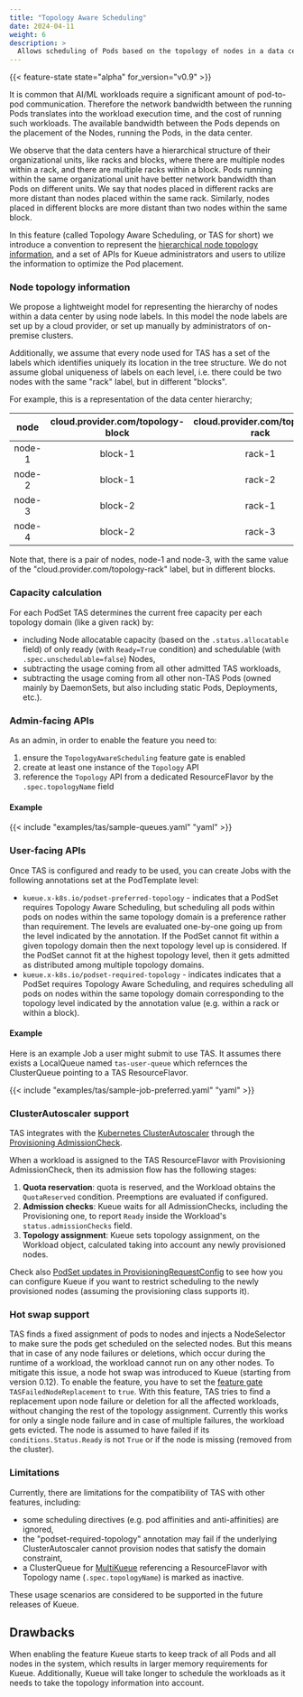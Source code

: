 ```yaml
---
title: "Topology Aware Scheduling"
date: 2024-04-11
weight: 6
description: >
  Allows scheduling of Pods based on the topology of nodes in a data center.
---
```


{{< feature-state state="alpha" for_version="v0.9" >}}

It is common that AI/ML workloads require a significant amount of pod-to-pod
communication. Therefore the network bandwidth between the running Pods
translates into the workload execution time, and the cost of running
such workloads. The available bandwidth between the Pods depends on the placement
of the Nodes, running the Pods, in the data center.

We observe that the data centers have a hierarchical structure of their
organizational units, like racks and blocks, where there are multiple nodes
within a rack, and there are multiple racks within a block. Pods running within
the same organizational unit have better network bandwidth than Pods on
different units. We say that nodes placed in different racks are more distant
than nodes placed within the same rack. Similarly, nodes placed in different
blocks are more distant than two nodes within the same block.

In this feature (called Topology Aware Scheduling, or TAS for short) we
introduce a convention to represent the
[hierarchical node topology information](#node-topology-information), and a set
of APIs for Kueue administrators and users to utilize the information
to optimize the Pod placement.

### Node topology information

We propose a lightweight model for representing the hierarchy of nodes within a
data center by using node labels. In this model the node labels are set up by a
cloud provider, or set up manually by administrators of on-premise clusters.

Additionally, we assume that every node used for TAS has a set of the labels
which identifies uniquely its location in the tree structure. We do not assume
global uniqueness of labels on each level, i.e. there could be two nodes with
the same "rack" label, but in different "blocks".

For example, this is a representation of the data center hierarchy;

|  node  |  cloud.provider.com/topology-block | cloud.provider.com/topology-rack |
|:------:|:----------------------------------:|:--------------------------------:|
| node-1 |               block-1              |              rack-1              |
| node-2 |               block-1              |              rack-2              |
| node-3 |               block-2              |              rack-1              |
| node-4 |               block-2              |              rack-3              |

Note that, there is a pair of nodes, node-1 and node-3, with the same value of
the "cloud.provider.com/topology-rack" label, but in different blocks.

### Capacity calculation

For each PodSet TAS determines the current free capacity per each topology
domain (like a given rack) by:
- including Node allocatable capacity (based on the `.status.allocatable` field)
  of only ready (with `Ready=True` condition) and schedulable (with `.spec.unschedulable=false`) Nodes,
- subtracting the usage coming from all other admitted TAS workloads,
- subtracting the usage coming from all other non-TAS Pods (owned mainly by
  DaemonSets, but also including static Pods, Deployments, etc.).

### Admin-facing APIs

As an admin, in order to enable the feature you need to:
1. ensure the `TopologyAwareScheduling` feature gate is enabled
2. create at least one instance of the `Topology` API
3. reference the `Topology` API from a dedicated ResourceFlavor by the
   `.spec.topologyName` field

#### Example

{{< include "examples/tas/sample-queues.yaml" "yaml" >}}

### User-facing APIs

Once TAS is configured and ready to be used, you can create Jobs with the
following annotations set at the PodTemplate level:
- `kueue.x-k8s.io/podset-preferred-topology` - indicates that a PodSet requires
	Topology Aware Scheduling, but scheduling all pods within pods on nodes
	within the same topology domain is a preference rather than requirement.
	The levels are evaluated one-by-one going up from the level indicated by
	the annotation. If the PodSet cannot fit within a given topology domain
	then the next topology level up is considered. If the PodSet cannot fit
	at the highest topology level, then it gets admitted as distributed
	among multiple topology domains.
- `kueue.x-k8s.io/podset-required-topology` - indicates indicates that a PodSet
  requires Topology Aware Scheduling, and requires scheduling all pods on nodes
	within the same topology domain corresponding to the topology level
	indicated by the annotation value (e.g. within a rack or within a block).

#### Example

Here is an example Job a user might submit to use TAS. It assumes there exists
a LocalQueue named `tas-user-queue` which refernces the ClusterQueue pointing
to a TAS ResourceFlavor.

{{< include "examples/tas/sample-job-preferred.yaml" "yaml" >}}

### ClusterAutoscaler support

TAS integrates with the [Kubernetes ClusterAutoscaler](https://github.com/kubernetes/autoscaler/tree/master/cluster-autoscaler)
through the [Provisioning AdmissionCheck](/docs/admission-check-controllers/provisioning/).

When a workload is assigned to the TAS ResourceFlavor with Provisioning
AdmissionCheck, then its admission flow has the following stages:
1. **Quota reservation**: quota is reserved, and the Workload obtains the
  `QuotaReserved` condition. Preemptions are evaluated if configured.
2. **Admission checks**: Kueue waits for all AdmissionChecks, including the
  Provisioning one, to report `Ready` inside the Workload's
  `status.admissionChecks` field.
3. **Topology assignment**: Kueue sets topology assignment, on the Workload
  object, calculated taking into account any newly provisioned nodes.

Check also [PodSet updates in ProvisioningRequestConfig](site/content/en/docs/admission-check-controllers/provisioning.md)
to see how you can configure Kueue if you want to restrict scheduling to the
newly provisioned nodes (assuming the provisioning class supports it).

### Hot swap support
TAS finds a fixed assignment of pods to nodes and injects a NodeSelector to make
sure the pods get scheduled on the selected nodes. But this means that in case 
of any node failures or deletions, which occur during the runtime of a workload,
the workload cannot run on any other nodes. To mitigate this issue, a node hot swap was 
introduced to Kueue (starting from version 0.12). To enable the feature, you have to 
set the [feature gate](https://kubernetes.io/docs/reference/command-line-tools-reference/feature-gates/) 
`TASFailedNodeReplacement` to `true`. With this feature, TAS tries to find a 
replacement upon node failure or deletion for all the affected workloads, without
changing the rest of the topology assignment. Currently this works for only a single
node failure and in case of multiple failures, the workload gets evicted. The node is 
assumed to have failed if its  `conditions.Status.Ready` is not `True` or if the node 
is missing (removed from the cluster). 

### Limitations

Currently, there are limitations for the compatibility of TAS with other
features, including:
- some scheduling directives (e.g. pod affinities and anti-affinities) are ignored,
- the "podset-required-topology" annotation may fail if the underlying
  ClusterAutoscaler cannot provision nodes that satisfy the domain constraint,
- a ClusterQueue for [MultiKueue](multikueue.md) referencing a ResourceFlavor
with Topology name (`.spec.topologyName`) is marked as inactive.

These usage scenarios are considered to be supported in the future releases
of Kueue.

## Drawbacks

When enabling the feature Kueue starts to keep track of all Pods and all nodes
in the system, which results in larger memory requirements for Kueue.
Additionally, Kueue will take longer to schedule the workloads as it needs to
take the topology information into account.
